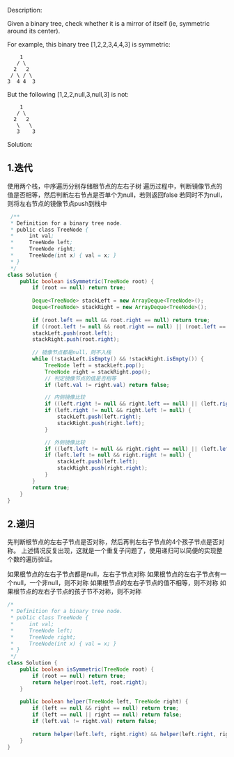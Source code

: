 Description:

Given a binary tree, check whether it is a mirror of itself (ie, symmetric around its center).

For example, this binary tree [1,2,2,3,4,4,3] is symmetric:
```
    1
   / \
  2   2
 / \ / \
3  4 4  3
```
But the following [1,2,2,null,3,null,3] is not:
``` 
    1
   / \
  2   2
   \   \
   3    3
```

Solution:



## 1.迭代
使用两个栈，中序遍历分别存储根节点的左右子树
遍历过程中，判断镜像节点的值是否相等，然后判断左右节点是否单个为null，若则返回false
若同时不为null，则将左右节点的镜像节点push到栈中

```java
 /**
 * Definition for a binary tree node.
 * public class TreeNode {
 *     int val;
 *     TreeNode left;
 *     TreeNode right;
 *     TreeNode(int x) { val = x; }
 * }
 */
class Solution {
    public boolean isSymmetric(TreeNode root) {
        if (root == null) return true;
        
        Deque<TreeNode> stackLeft = new ArrayDeque<TreeNode>();
        Deque<TreeNode> stackRight = new ArrayDeque<TreeNode>();
        
        if (root.left == null && root.right == null) return true;
        if ((root.left != null && root.right == null) || (root.left == null && root.right != null)) return false;
        stackLeft.push(root.left);
        stackRight.push(root.right);
        
        // 镜像节点都是null，则不入栈
        while (!stackLeft.isEmpty() && !stackRight.isEmpty()) {
            TreeNode left = stackLeft.pop();
            TreeNode right = stackRight.pop();
            // 判定镜像节点的值是否相等
            if (left.val != right.val) return false;

            // 内侧镜像比较 
            if ((left.right != null && right.left == null) || (left.right == null && right.left != null)) return false;
            if (left.right != null && right.left != null) {
                stackLeft.push(left.right);
                stackRight.push(right.left);
            }

            // 外侧镜像比较
            if ((left.left != null && right.right == null) || (left.left == null && right.right != null)) return false;
            if (left.left != null && right.right != null) {
                stackLeft.push(left.left);
                stackRight.push(right.right);
            }
        }
        return true;
    }
}
```

## 2.递归
先判断根节点的左右子节点是否对称，然后再判左右子节点的4个孩子节点是否对称。
上述情况反复出现，这就是一个重复子问题了，使用递归可以简便的实现整个数的遍历验证。

如果根节点的左右子节点都是null，左右子节点对称
如果根节点的左右子节点有一个null，一个非null，则不对称
如果根节点的左右子节点的值不相等，则不对称
如果根节点的左右子节点的孩子节不对称，则不对称

```java
/*
 * Definition for a binary tree node.
 * public class TreeNode {
 *     int val;
 *     TreeNode left;
 *     TreeNode right;
 *     TreeNode(int x) { val = x; }
 * }
 */
class Solution {
    public boolean isSymmetric(TreeNode root) {
        if (root == null) return true;
        return helper(root.left, root.right);
    }
    
    public boolean helper(TreeNode left, TreeNode right) {
        if (left == null && right == null) return true;
        if (left == null || right == null) return false;
        if (left.val != right.val) return false;
        
        return helper(left.left, right.right) && helper(left.right, right.left);
    }
}
```